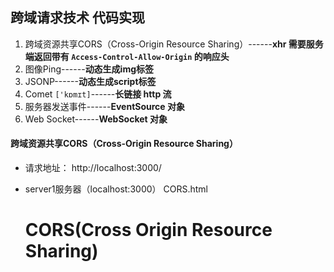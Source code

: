 ## 跨域请求技术 代码实现
1. 跨域资源共享CORS（Cross-Origin Resource Sharing）------**xhr  需要服务端返回带有  `Access-Control-Allow-Origin` 的响应头**
2. 图像Ping------**动态生成img标签**
3. JSONP------**动态生成script标签**
4. Comet `['kɒmɪt]`------**长链接   http 流**
5. 服务器发送事件------**EventSource 对象**
6. Web Socket------**WebSocket 对象**

#### 跨域资源共享CORS（Cross-Origin Resource Sharing）
- 请求地址： http://localhost:3000/

- server1服务器（localhost:3000） CORS.html


    <!DOCTYPE html>
    <html lang="en">
    <head>
        <meta charset="UTF-8">
        <title>Document</title>
    </head>
    <body>
        <h1>CORS(Cross Origin Resource Sharing)</h1>
        <p></p>
        <script>
            function createCORSRequest(method, url){
                var xhr = new XMLHttpRequest();
                if("withCredentials" in xhr){
                    xhr.open(method, url, true);
                } else if (typeof XDomainRequest != "undefined"){
                    xhr = new XDomainRequest();
                    xhr.open(method, url);
                } else {
                    xhr = null;
                }
                return xhr;
            }
    
            var request = createCORSRequest("get", "http://localhost:4000/CORS");
            if (request){
                request.onload = function(){
                    if (request.readyState == 4){
                        //console.log(request.status, request.responseText);	
                        document.getElementsByTagName("p")[0].innerHTML = "request.status: " + request.status + ", request.responseText: " + request.responseText;
                    }
                    
                };
                request.send();
            }
        </script>
    </body>
    </html>

- server2服务器（localhost:4000） /page页 controller


    var express = require('express');
    var router = express.Router();
    
    /* GET home page. */
    router.get('/', function(req, res, next) {
    
    if(req.hostname == "localhost"){
         res.set('Access-Control-Allow-Origin',"http://localhost:3000");
         res.send({cnt: "success"});
    }
    
    });
    
    module.exports = router;


#### 图像Ping
- 动态创建图像经常用于图像Ping。图像Ping是与服务器进行简单、单向的跨域通信的一种方式。请求的数据是通过查询字符串形式发送的，而响应可以是任意内容，但通常是像素图或204响应。通过图像Ping，浏览器得不到任何具体的数据，但通过侦听load和error事件，它能知道响应是什么时候接收到的。

- 请求地址： http://localhost:3000/imgPing

- server1服务器（localhost:3000） imgPing.html


    <!DOCTYPE html>
    <html lang="en">
    <head>
        <meta charset="UTF-8">
        <title>Document</title>
    </head>
    <body>
        <h1>image Ping</h1>
        <script>
            var img = new Image();
            
            img.onload = img.onerror = function(){
                 console.log("Done!");
            }
            
            img.src = "http://localhost:4000/imgPing?name=imgPing";
        </script>
    </body>
    </html>

- 这里创建了一个Image的实例，然后将onload和onerror事件处理程序指定为同一个函数。这样无论是什么响应，只要请求完成，就能得到通知。请求从设置src属性那一刻开始，而这个例子在请求中发送了一个name参数。

- 图像Ping最常用于跟踪用户点击页面或动态广告曝光次数。图像Ping有两个主要的缺点：
    - 只能发送GET请求；
    - 无法访问服务器的响应文本。

- 因此， 图像Ping只能用于浏览器与服务器间的单向通信。


#### JSONP
- JSONP是JSON with padding (填充式JSON或参数式JSON) 的简写，是应用JSON的一种新方法。 被包含在函数调用中的JSON。

- JSONP之所以在开发人员中极为流行， 主要原因是它非常简单易用。 与图像Ping相比， 它的优点在于能够直接访问响应文本，支持在浏览器与服务器之间的双向通信。

- 不过，JSONP也有两点不足：
    - 首先，JSONP是从其他域中加载代码执行。如果其他域不安全，很可能会在响应中夹带一些恶意代码， 而此时除了完全弃用JSONP调用之外， 没有办法追究。
    - 其次，要确定JSONP请求是否失败并不容易。虽然HTML5给`<script>`元素新增了一个onerror事件处理程序， 但目前还没有得到任何浏览器的支持。为此，开发人员不得不使用计时器检测指定时间内是否接收到了响应。但就算这样也不能尽如人意， 毕竟不是每个用户上网的速度和带宽都一样。

- 请求地址： http://localhost:3000/jsonp

- server1 中的  jsonp.html


    <!DOCTYPE html>
    <html lang="en">
    <head>
        <meta charset="UTF-8">
        <title>Document</title>
    
    </head>
    <body>
        <h1>JSONP</h1>
        <h3></h3>
        
        <script>
            function handleResponse(response){
                document.getElementsByTagName("h3")[0].innerHTML = "You're at IP address " + response.ip + ", which is in " +
                response.city + ", " + response.region_name;
            }
            
            var script = document.createElement("script");
            script.src = "http://localhost:4000/jsonp?callback=handleResponse";
            document.body.insertBefore(script, document.body.firstChild);
        
        </script>
    
    </body>
    </html>

- server2 中的 controller


    var express = require('express');
    var router = express.Router();
    
    /* GET home page. */
    router.get('/', function(req, res, next) {
         console.log(req.query.callback);
         res.send(req.query.callback + "({ip:'192.168.68.144',city:'hz',region_name:'zj'})");
    });
    
    module.exports = router;

#### Comet

- Comet是一种服务器向页面推送数据的技术。Comet能够让信息近乎实时地被推送到页面上，非常适合处理体育比赛的分数和股票报价。

- 有两种实现Comet的方式：长轮询和流。
##### **长轮询**
- 页面发起一个到服务器的请求， 然后服务器一直保持连接打开，直到有数据可发送。发送完数据之后， 浏览器关闭连接， 随即又发起一个到服务器的新请求。这一过程在页面 打开期间一直持续不断。
      
  长连接、长轮询一般应用与WebIM、ChatRoom和一些需要及时交互的网站应用中。其真实案例有：WebQQ、Hi网页版、Facebook IM等。

- 请求地址： http://localhost:3000/longPolling

- longPolling.html


    <!DOCTYPE html>
    <html lang="en">
    <head>
        <meta charset="UTF-8">
        <title>Document</title>
    </head>
    <body>
        <h1>Long Polling</h1>
        <ul>
        
        </ul>
        <script>
            var count = 0;
            function LongPolling(){
                var xhr = new XMLHttpRequest();
                var url = 'http://localhost:4000/longPolling';
                xhr.open('get', url, true); // async
                xhr.onreadystatechange = function(){
                    if (xhr.readyState == 4){
                        console.log(xhr.status, xhr.responseText);
                        if(xhr.status == 200){
                            var li = document.createElement("li");
                            li.innerHTML = xhr.responseText;
                            document.getElementsByTagName("ul")[0].appendChild(li);
                        }
                    
                        count++;
                        if(count < 5){
                            LongPolling();
                        }
                    
                    }
                
                }
                
                xhr.send();
            }
            
            LongPolling();
        </script>
    </body>
    </html>

- server2 long polling controller


    var express = require('express');
    var router = express.Router();
    
    var count = 0;
    /* GET home page. */
      router.get('/', function(req, res, next) {
          if(req.hostname == "localhost"){
              setTimeout(function(){
                  count++;
                  res.set('Access-Control-Allow-Origin',"http://localhost:3000");
                  res.send("access success: " + count);
              }, 5000);
        
          }
      });
    
    module.exports = router;


##### 流
- 所有服务器端语言都支持打印到输出缓存，然后刷新的功能。这正是实现HTTP流的关键所在。
      
- 在浏览器中，通过侦听readyStateChange事件及检测 readyState 的值是否为 3， 就可以利用XHR对象实现HTTP流。
      
- 请求地址： http://localhost:3000/httpStreaming
      
- httpStream.html


    <!DOCTYPE html>
    <html lang="en">
    <head>
        <meta charset="UTF-8">
        <title>Document</title>
    </head>
    <body>
        <h1>HTTP Stream</h1>
        <ul>
            
        </ul>
        <script>
            function createStreamingClient(url, progress, finished){
                var xhr = new XMLHttpRequest();
                var received = 0;
                xhr.open("get", url, true);
                xhr.onreadystatechange = function(){
                    var result;
    
                    if (xhr.readyState == 3){
                        //只取得最新数据并调整计数器
                        result = xhr.responseText.substring(received);
                        received += result.length;
                        //调用progress回调函数
                        progress(result);
                    } else if (xhr.readyState == 4){
                        finished(xhr.responseText);
                    }
                };
                xhr.send(null);
                return xhr;
            }
    
            var client = createStreamingClient("http://localhost:4000/httpStreaming",function(data){
                    var li = document.createElement("li");
                    li.innerHTML = "Received: " + data;
                    document.getElementsByTagName("ul")[0].appendChild(li);
                }, function(data){
                    var li = document.createElement("li");
                    li.innerHTML = data;
                    document.getElementsByTagName("ul")[0].appendChild(li);
                });
        </script>
    </body>
    </html>

- server2 http streaming controller


    var express = require('express');
    var router = express.Router();
    
    /* GET home page. */
    router.get('/', function(req, res, next) {
        
        if(req.hostname == "localhost"){
            res.set('Access-Control-Allow-Origin',"http://localhost:3000");
        res.set('Content-Type','text/html');  // html格式 可以边下载边解析
            //res.send({cnt: "success"});
    
            var count = 0;
            function resWrite(){
                res.write("server2 data: " + count + "\n");
                count ++;
                if(count <5){
                    delay(5000, resWrite);		
                }else {
                    resEnd();
                }
                
            }
    
            function resEnd(){
                res.end("server2 end");
            }
    
            delay(5000, resWrite);
            
        }
        
    });
    
    
    function delay(time, ResWrite){
        setTimeout(function(){
            ResWrite();
        }, time);
    }
    
    module.exports = router;

#### 服务器发送事件

- SSE(Server-Sent Events, 服务器发送事件) 是围绕只读Comet交互推出的API或者模式。SSE API用于创建到服务器的单向连接， 服务器通过这个连接可以发送任意数量的数据。 服务器响应的MIME类型必须是 text/event-stream， 而且是浏览器中的 Javascript API能解析格式输出。

- SSE支持短轮询，长轮询和HTTP流， 而且能在断开连接时自动确定何时重新连接。

- [tutorial](http://javascript.ruanyifeng.com/htmlapi/eventsource.html)

- 请求地址： http://localhost:3000/sse

- sse.html


    <!DOCTYPE html>
    <html lang="en">
    <head>
        <meta charset="UTF-8">
        <title>Document</title>
    </head>
    <body>
        <h1>Server-Sent Events(SSE), 服务器发送事件</h1>
        <ul>
            
        </ul>
        <script>
            var source = new EventSource("http://localhost:4000/SSE");
            source.onmessage = function(event){
                var data = event.data;
                //console.log(data);
                // 处理数据
                var li = document.createElement("li");
                li.innerHTML = "Received: " + data;
                document.getElementsByTagName("ul")[0].appendChild(li);
    
                //source.close();
            }
    
            setTimeout(function(){
                source.close();
            }, 20 * 1000);
        </script>
        
    </body>
    </html>


- server2 sse controller


    var express = require('express');
    var router = express.Router();
    
    var count = 0;
    var arrayData =["this","is","a","server","sent","event"];
    var aDL = arrayData.length;
    /* GET home page. */
    router.get('/', function(req, res, next) {
      if(req.hostname == "localhost"){
            count++;
            res.set('Access-Control-Allow-Origin',"http://localhost:3000");
            res.set('Content-Type','text/event-stream'); 
            res.set('Cache-Control','no-cache');
            res.set('Connection','keep-alive');
            //data字段后必须有空行
            res.send("data: " + arrayData[count%aDL] + "\n\n id: " + count); 
            
        }
    });
    
    module.exports = router;


#### Web Socket

- Web Sockets 的目标是在一个单独的持久连接上提供全双工、双向通信。在JavaScript中创建了Web Socket之后，会有一个HTTP请求发送到浏览器以发起连接。在取得服务器响应后，建立的连接会使用HTTP升级，从HTTP协议交换为Web Socket协议。

- 使用标准的HTTP服务器无法实现 Web Sockets， 只有支持这种协议的专门服务器才能正常工作。

- 请求地址： http://localhost:3000/WebSocket

- server1 WebSocket.html


    <!DOCTYPE html>
    <html lang="en">
    <head>
        <meta charset="UTF-8">
        <title>Document</title>
    </head>
    <body>
        <h1>Web Sockets</h1>
        <ul>
            
        </ul>
        <script>
            var socket = new WebSocket("ws://localhost:4000/WebSocket");
            var message = { text: "hello server2", id: 1};
            
    
            socket.onopen = function(){
                socket.send(JSON.stringify(message)); // 发送字符串
            }
    
            socket.onmessage = function(event){
                // MessageEvent 对象中的属性: 
                //{isTrusted: true, data: "{"data":"hello client"}", origin: "ws://localhost:4000", lastEventId: "", .... }
                //console.log(event);
                var data = JSON.parse(event.data);
    
                //处理数据
                var li = document.createElement("li");
                li.innerHTML = "Received: " + data.data;
                document.getElementsByTagName("ul")[0].appendChild(li);
    
                socket.close();
    
            }
    
            socket.onclose = function(){
                console.log("Connection closed.");
            }
    
            socket.onerror = function(){
                console.log("Connection error.");	
            }
        </script>
    </body>
    </html>

- server2  web socket controller


    var app = require('../app');
    var debug = require('debug')('server2:server');
    var http = require('http');
    var url = require('url');
    var WebSocketServer = require('ws').Server;
    
    /**
     * Get port from environment and store in Express.
     */
    
    var port = normalizePort(process.env.PORT || '4000');
    app.set('port', port);
    
    /**
     * Create HTTP server.
     */
    
    var server = http.createServer(app);
    var wss = new WebSocketServer({ server: server })
    
    
    wss.on('connection', function connection(ws) {
      var location = url.parse(ws.upgradeReq.url, true);
      // you might use location.query.access_token to authenticate or share sessions 
      // or ws.upgradeReq.headers.cookie (see http://stackoverflow.com/a/16395220/151312) 
    
      //console.log(location);
      if(location.path == "/WebSocket"){
    
          ws.on('message', function incoming(message) {
            //console.log(typeof message); // string
            var msg = JSON.parse(message);
            console.log('received: %s', msg.text);
            ws.send(JSON.stringify({data:'hello client',id:msg.id}));
          });
      }
    
    });


#### 备注
 
- 本文参考《JavaScript 高级程序设计》第三版  21.4 ， 21.5   这两节， 并 对每种跨域请求技术 做了实践。

